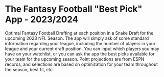 # The Fantasy Football "Best Pick" App - 2023/2024
Optimal Fantasy Football Drafting at each position in a Snake Draft for the upcoming 2023 NFL Season. The app will simply ask of some standard information
regarding your league, including the number of players in your league and your current draft position. You can input which players you may have on your watchlist,
or you can ask the app the best picks available for your team for the upcoming season. Point projections are from ESPN records, and selections are based on optimization
for your team throughout the season, best fit, etc.
